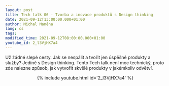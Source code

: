 ```yaml
---
layout: post
title: Tech talk 06 - Tvorba a inovace produktů s Design thinking
date: 2021-09-12T13:00:00.000+01:00
author: Michal Maněna
lang: cs
tags:
modified_time: 2021-09-12T08:00:00.000+01:00
youtube_id: 2_l3VjHX7a4
---
```

Už žádné slepé cesty. Jak se nespálit a tvořit jen úspěšné produkty a služby? Jedině s Design thinking. Tento Tech talk není moc technický, proto zde nalezne způsob, jak vytvořit skvělé produkty v jakémkoliv odvětví.

<center>
{% include youtube.html id='2_l3VjHX7a4' %}
</center>


